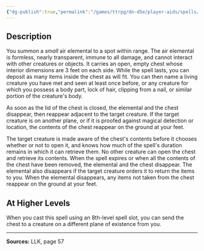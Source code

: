 ```yaml
---
{"dg-publish":true,"permalink":"/games/ttrpg/dn-d5e/player-aids/spells/level-4/galder-s-speedy-courier/","tags":["TTRPG/DND/5e","verbal","somatic","material"]}
---
```



## Description
You summon a *small* air elemental to a spot within range.
The air elemental is formless, nearly transparent, immune to all damage, and cannot interact with other creatures or objects.
It carries an open, empty chest whose interior dimensions are 3 feet on each side.
While the spell lasts, you can deposit as many items inside the chest as will fit.
You can then name a living creature you have met and seen at least once before, or any creature for which you possess a body part, lock of hair, clipping from a nail, or similar portion of the creature's body.

As soon as the lid of the chest is closed, the elemental and the chest disappear, then reappear adjacent to the target creature.
If the target creature is on another plane, or if it is proofed against magical detection or location, the contents of the chest reappear on the ground at your feet.

The target creature is made aware of the chest's contents before it chooses whether or not to open it, and knows how much of the spell's duration remains in which it can retrieve them.
No other creature can open the chest and retrieve its contents.
When the spell expires or when all the contents of the chest have been removed, the elemental and the chest disappear.
The elemental also disappears if the target creature orders it to return the items to you.
When the elemental disappears, any items not taken from the chest reappear on the ground at your feet.

## At Higher Levels
When you cast this spell using an 8th-level spell slot, you can send the chest to a creature on a different plane of existence from you.

---

**Sources:** LLK, page 57
